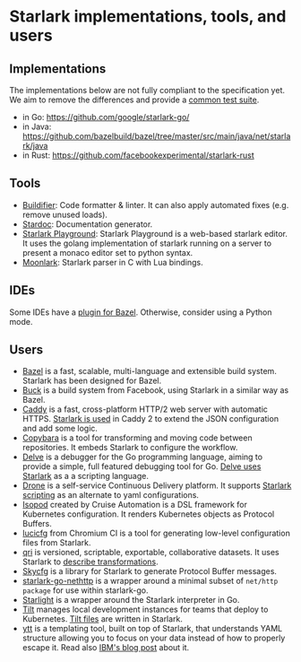 # Starlark implementations, tools, and users

## Implementations

The implementations below are not fully compliant to the specification yet. We
aim to remove the differences and provide a
[common test suite](https://github.com/bazelbuild/starlark/tree/master/test_suite).

*   in Go: https://github.com/google/starlark-go/
*   in Java:
    https://github.com/bazelbuild/bazel/tree/master/src/main/java/net/starlark/java
*   in Rust: https://github.com/facebookexperimental/starlark-rust

## Tools

* [Buildifier](https://github.com/bazelbuild/buildtools): Code formatter &
  linter. It can also apply automated fixes (e.g. remove unused loads).
* [Stardoc](https://skydoc.bazel.build/): Documentation generator.
* [Starlark Playground](https://github.com/qri-io/starpg): Starlark Playground
  is a web-based starlark editor. It uses the golang implementation of starlark
  running on a server to present a monaco editor set to python syntax.
* [Moonlark](https://github.com/obazl/moonlark): Starlark parser in C with Lua
  bindings.

## IDEs

Some IDEs have a [plugin for Bazel](https://docs.bazel.build/versions/master/ide.html).
Otherwise, consider using a Python mode.

## Users

*  [Bazel](https://github.com/bazelbuild/bazel) is a fast, scalable,
   multi-language and extensible build system. Starlark has been designed for
   Bazel.
*  [Buck](https://buckbuild.com/) is a build system from Facebook, using
   Starlark in a similar way as Bazel.
*  [Caddy](https://caddyserver.com/) is a fast, cross-platform HTTP/2 web
   server with automatic HTTPS.
   [Starlark is used](https://github.com/caddyserver/caddy/tree/v2#json-is-declarative-what-if-i-need-more-programmability-ie-imperative-syntax)
   in Caddy 2 to extend the JSON configuration and add some logic.
*  [Copybara](https://github.com/google/copybara) is a tool for transforming and
   moving code between repositories. It embeds Starlark to configure the workflow.
*  [Delve](https://github.com/go-delve/delve) is a debugger for the Go
   programming language, aiming to provide a simple, full featured debugging
   tool for Go. [Delve uses Starlark](https://github.com/go-delve/delve/blob/master/Documentation/cli/starlark.md)
   as a a scripting language.
*  [Drone](https://drone.io) is a self-service Continuous Delivery platform. It
   supports [Starlark scripting](https://docs.drone.io/starlark/overview/) as an
   alternate to yaml configurations.
*  [Isopod](https://github.com/cruise-automation/isopod) created by Cruise
   Automation is a DSL framework for Kubernetes configuration. It renders
   Kubernetes objects as Protocol Buffers.
*  [lucicfg](https://chromium.googlesource.com/infra/luci/luci-go/+/refs/heads/master/lucicfg/doc/README.md)
   from Chromium CI is a tool for generating low-level configuration files from Starlark.
*  [qri](http://qri.io/) is versioned, scriptable, exportable,
   collaborative datasets. It uses Starlark to [describe transformations](https://qri.io/docs/reference/starlark_syntax/).
*  [Skycfg](https://github.com/stripe/skycfg) is a library for Starlark to
   generate Protocol Buffer messages.
*  [starlark-go-nethttp](https://github.com/pcj/starlark-go-nethttp) is a wrapper
   around a minimal subset of `net/http package` for use within starlark-go.
*  [Starlight](https://github.com/starlight-go/starlight) is a wrapper around the
   Starlark interpreter in Go.
*  [Tilt](https://tilt.dev/) manages local development instances for teams that
   deploy to Kubernetes. [Tilt files](https://docs.tilt.dev/tiltfile_concepts.html)
   are written in Starlark.
*  [ytt](https://get-ytt.io/) is a templating tool, built on top of Starlark,
   that understands YAML structure allowing you to focus on your data instead of
   how to properly escape it. Read also [IBM's blog post](
   https://developer.ibm.com/blogs/yaml-templating-tool-to-simplify-complex-configuration-management/)
   about it.
